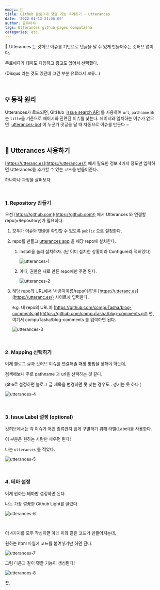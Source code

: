```yaml
---
emoji: 🔮
title: Github 블로그에 댓글 기능 추가하기 - Utterances
date: '2022-01-13 21:06:00'
author: 콤퓨타샤
tags: Utterances github-pages computasha
categories: etc.
---
```


🔮 Utterances 는 깃허브 이슈를 기반으로 댓글을 달 수 있게 만들어주는 깃허브 앱이다.

무료에다가 테마도 다양하고 광고도 없어서 선택했다.

(Disqus 라는 것도 있던데 그건 부분 유료라서 보류...)

<br>

## 💡 동작 원리

Utterances가 로드되면, GitHub  [issue search API](https://developer.github.com/v3/search/#search-issues) 를 사용하여 `url`, `pathname` 또는 `title`을 기준으로 페이지와 관련된 이슈를 찾는다. 페이지와 일치하는 이슈가 없으면  [utterances-bot](https://github.com/utterances-bot) 이 누군가 댓글을 달 때 자동으로 이슈를 만든다 ~

<br>

## 💬 Utterances 사용하기

[https://utteranc.es](https://utteranc.es/) 에서 필요한 정보 4가지 정도만 입력하면 Utterances를 추가할 수 있는 코드를 만들어준다.

하나하나 과정을 살펴보자.

<br>

### 1. Repository 만들기

우선 [https://github.com](https://github.com/) 에서 Utterances 와 연결할 repo(=Repository)가 필요하다.

1. 모두가 이슈와 댓글을 확인할 수 있도록 `public` 으로 설정한다.

2. repo를 만들고 [utterances app](https://github.com/apps/utterances) 을 해당 repo에 설치한다.

   1. Install을 눌러 설치하자. (난 이미 설치한 상황이라 Configure라 적혀있다)   

      ![utterances-1](/utterances-8.png)

   2. 이때, 권한은 새로 만든 repo에만 주면 된다.

      ![utterances-2](/utterances-1.png)

3. 해당 repo의 URL에서 ‘사용자이름/repo이름’을 [https://utteranc.es](https://utteranc.es/) 사이트에 입력한다. 

   e.g. 내 repo의 URL이 [https://github.com/compuTasha/blog-comments.git](https://github.com/compuTasha/blog-comments.git) 면, 여기서 compuTasha/blog-comments 를 입력하면 된다.

   ![utterances-3](/utterances-2.png)

<br>

### 2. Mapping 선택하기

이제 블로그 글과 깃허브 이슈를 연결해줄 매핑 방법을 정해야 하는데, 

검색해보니 주로 pathname 과 url을 선택하는 것 같다.

(title로 설정하면 블로그 글 제목을 변경하면 못 찾는 경우도.. 생기는 듯 하다 )

![utterances-4](/utterances-3.png)

<br>

### 3. Issue Label 설정 (optional)

깃허브에서는 각 이슈가 어떤 종류인지 쉽게 구별하기 위해 라벨(Label)을 사용한다.

이 부분은 원하는 사람만 채우면 된다!

나는 `utterances` 를 적었다.

![utterances-5](/utterances-4.png)

<br>

### 4. 테마 설정

이제 원하는 테마만 설정하면 된다.

나는 가장 깔끔한 Github Light를 골랐다.

![utterances-6](/utterances-5.png)

<br>

이 4가지를 모두 작성하면 아래 이와 같은 코드가 만들어지는데,


원하는 html 파일에 코드를 붙여넣기만 하면 된다.

 ![utterances-7](/utterances-6.png)

그럼 다음과 같이 댓글 기능이 생성된다!

![utterances-8](/utterances-7.png)

끗.

<br><br>


```toc

```